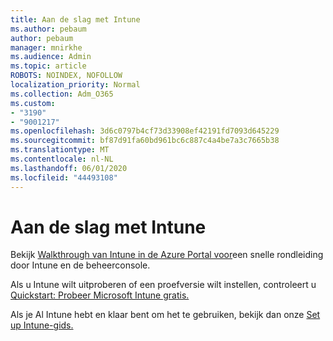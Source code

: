 ```yaml
---
title: Aan de slag met Intune
ms.author: pebaum
author: pebaum
manager: mnirkhe
ms.audience: Admin
ms.topic: article
ROBOTS: NOINDEX, NOFOLLOW
localization_priority: Normal
ms.collection: Adm_O365
ms.custom:
- "3190"
- "9001217"
ms.openlocfilehash: 3d6c0797b4cf73d33908ef42191fd7093d645229
ms.sourcegitcommit: bf87d91fa60bd961bc6c887c4a4be7a3c7665b38
ms.translationtype: MT
ms.contentlocale: nl-NL
ms.lasthandoff: 06/01/2020
ms.locfileid: "44493108"
---
```

# <a name="getting-started-with-intune"></a>Aan de slag met Intune

Bekijk [Walkthrough van Intune in de Azure Portal voor](https://docs.microsoft.com/intune/fundamentals/tutorial-walkthrough-intune-portal)een snelle rondleiding door Intune en de beheerconsole.

Als u Intune wilt uitproberen of een proefversie wilt instellen, controleert u [Quickstart: Probeer Microsoft Intune gratis.](https://docs.microsoft.com/intune/fundamentals/free-trial-sign-up)

Als je Al Intune hebt en klaar bent om het te gebruiken, bekijk dan onze [Set up Intune-gids.](https://docs.microsoft.com/intune/fundamentals/setup-steps) 